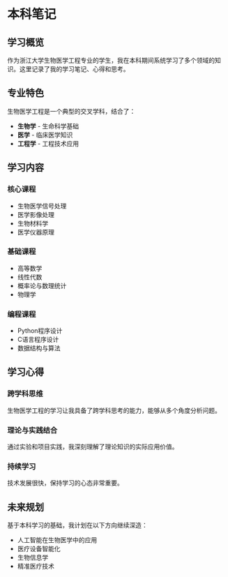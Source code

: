 # 本科笔记

## 学习概览

作为浙江大学生物医学工程专业的学生，我在本科期间系统学习了多个领域的知识。这里记录了我的学习笔记、心得和思考。

## 专业特色

生物医学工程是一个典型的交叉学科，结合了：
- **生物学** - 生命科学基础
- **医学** - 临床医学知识
- **工程学** - 工程技术应用

## 学习内容

### 核心课程
- 生物医学信号处理
- 医学影像处理
- 生物材料学
- 医学仪器原理

### 基础课程
- 高等数学
- 线性代数
- 概率论与数理统计
- 物理学

### 编程课程
- Python程序设计
- C语言程序设计
- 数据结构与算法

## 学习心得

### 跨学科思维
生物医学工程的学习让我具备了跨学科思考的能力，能够从多个角度分析问题。

### 理论与实践结合
通过实验和项目实践，我深刻理解了理论知识的实际应用价值。

### 持续学习
技术发展很快，保持学习的心态非常重要。

## 未来规划

基于本科学习的基础，我计划在以下方向继续深造：
- 人工智能在生物医学中的应用
- 医疗设备智能化
- 生物信息学
- 精准医疗技术 